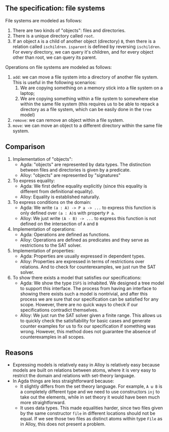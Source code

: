 ## The specification: file systems
File systems are modeled as follows:
1. There are two kinds of "objects": files and directories. 
2. There is a unique directory called `root`.
3. If an object `A` is a child of another object (directory) `B`, then there is a relation called `ischildren`. `isparent` is defined by reversing `ischildren`. For every directory, we can query it's children, and for every object other than root, we can query its parent.

Operations on file systems are modeled as follows:
1. `add`: we can move a file system into a directory of another file system. This is useful in the following scenarios:
	1. We are copying something on a memory stick into a file system on a laptop;
	2. We are copying something within a file system to somewhere else within the same file system (this requires us to be able to repack a directory as a file system, which can be easily done in the `tree` model)
2. `remove`: we can remove an object within a file system.
3. `move`: we can move an object to a different directory within the same file system.
## Comparison
1. Implementation of "objects":
	- Agda: "objects" are represented by data types. The distinction between files and directories is given by a predicate.
	- Alloy: "objects" are represented by "signatures"
2. To express equality:
	- Agda: We first define equality explicitly (since this equality is different from definitional equality).
	- Alloy: Equality is established naturally.
3. To express conditions on the domain:
	- Agda: We write `(a : A) -> P a -> ...` to express this function is only defined over `(a : A)`s with property `P a`.
	- Alloy: We just write `(A - B) -> ...` to express this function is not defined on the intersection of `A` and `B`
4. Implementation of operations:
	- Agda: Operations are defined as functions.
	- Alloy: Operations are defined as predicates and they serve as restrictions to the SAT solver.
5. Implementation of properties:
	- Agda: Properties are usually expressed in dependent types. 
	- Alloy: Properties are expressed in terms of restrictions over relations. And to check for counterexamples, we just run the SAT solver.
6. To show there exists a model that satisfies our specifications:
	- Agda: We show the type `ISFS` is inhabited. We designed a tree model to support this interface. The process from having an interface to showing there exists such a model is nontrivial, and after this process we are sure that our specification can be satisfied for any scope. However, there are no quick ways to check if our specifications contradict themselves.
	- Alloy: We just run the SAT solver given a finite range. This allows us to quickly check the satisfiability for basic cases and generate counter examples for us to fix our specification if something was wrong. However, this method does not guarantee the absence of counterexamples in all scopes.
## Reasons
- Expressing models is relatively easy in Alloy is relatively easy because models are built on relations between atoms, where it is very easy to restrict the domain and relations with set-theory language.
- In Agda things are less straightforward because:
	- It slightly differs from the set theory language. For example, `A ⊎ B` is a completely different type and we need to use constructors `inj` to take out the elements, while in set theory it would have been much more straightforward.
	- It uses data types. This made equalities harder, since two files given by the same constructor `file` in different locations should not be equal. If we see those two files as distinct atoms within type `File` as in Alloy, this does not present a problem.

